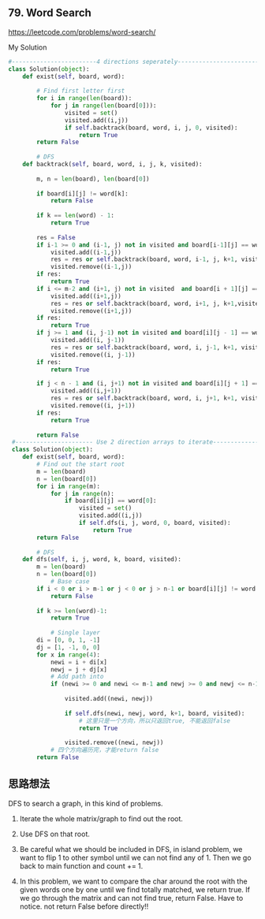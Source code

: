 ## 79. Word Search

https://leetcode.com/problems/word-search/

My Solution

```python
#------------------------4 directions seperately-----------------------------#
class Solution(object):
    def exist(self, board, word):
     
        # Find first letter first
        for i in range(len(board)):
            for j in range(len(board[0])):
                visited = set()
                visited.add((i,j))
                if self.backtrack(board, word, i, j, 0, visited):
                    return True            
        return False
                 
        # DFS
    def backtrack(self, board, word, i, j, k, visited):
        
        m, n = len(board), len(board[0])
        
        if board[i][j] != word[k]:
            return False
        
        if k == len(word) - 1:
            return True
        
        res = False
        if i-1 >= 0 and (i-1, j) not in visited and board[i-1][j] == word[k+1]: # up
            visited.add((i-1,j))
            res = res or self.backtrack(board, word, i-1, j, k+1, visited)
            visited.remove((i-1,j))
        if res:
            return True
        if i <= m-2 and (i+1, j) not in visited  and board[i + 1][j] == word[k+1]:  # down
            visited.add((i+1,j))
            res = res or self.backtrack(board, word, i+1, j, k+1,visited)
            visited.remove((i+1,j))
        if res:
            return True
        if j >= 1 and (i, j-1) not in visited and board[i][j - 1] == word[k+1]:  # left
            visited.add((i, j-1))
            res = res or self.backtrack(board, word, i, j-1, k+1, visited)
            visited.remove((i, j-1))
        if res:
            return True

        if j < n - 1 and (i, j+1) not in visited and board[i][j + 1] == word[k+1]:  # right
            visited.add((i,j+1))
            res = res or self.backtrack(board, word, i, j+1, k+1, visited)
            visited.remove((i, j+1))
        if res:
            return True
            
        return False
 #---------------------- Use 2 direction arrays to iterate-------------------------------#
 class Solution(object):
    def exist(self, board, word):
        # Find out the start root
        m = len(board)
        n = len(board[0])
        for i in range(m):
            for j in range(n):
                if board[i][j] == word[0]:
                    visited = set()
                    visited.add((i,j))
                    if self.dfs(i, j, word, 0, board, visited):
                        return True
        return False
               
        # DFS
    def dfs(self, i, j, word, k, board, visited):
        m = len(board)
        n = len(board[0])
            # Base case
        if i < 0 or i > m-1 or j < 0 or j > n-1 or board[i][j] != word[k]:
            return False
            
        if k >= len(word)-1:
            return True
            
            # Single layer
        di = [0, 0, 1, -1]
        dj = [1, -1, 0, 0]
        for x in range(4):
            newi = i + di[x]
            newj = j + dj[x]
            # Add path into
            if (newi >= 0 and newi <= m-1 and newj >= 0 and newj <= n-1 and (newi, newj) not in visited):
                
                visited.add((newi, newj))
                
                if self.dfs(newi, newj, word, k+1, board, visited):
                    # 这里只是一个方向，所以只返回true, 不能返回false
                    return True
                
                visited.remove((newi, newj))
            # 四个方向遍历完，才能return false
        return False

```

## 思路想法
DFS to search a graph, in this kind of problems. 

1. Iterate the whole matrix/graph to find out the root.

2. Use DFS on that root.

3. Be careful what we should be included in DFS, in island problem, we want to flip 1 to other symbol until we can not find any of 1. Then we go back to 
main function and count += 1.

4. In this problem, we want to compare the char around the root with the given words one by one until we find totally matched, we return true. If we go through
the matrix and can not find true, return False. Have to notice. not return False before directly!!
